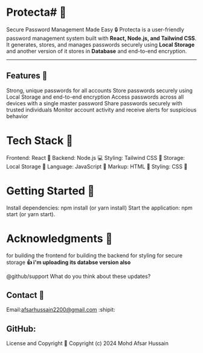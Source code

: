 # Protecta# 🚀

Secure Password Management Made Easy 🔒
Protecta is a user-friendly password management system built with **React, Node.js, and Tailwind CSS**. It generates, stores, and manages passwords securely using **Local Storage** and another version of it stores in **Database** and end-to-end encryption.

___

## Features 📝

Strong, unique passwords for all accounts
Store passwords securely using Local Storage and end-to-end encryption
Access passwords across all devices with a single master password
Share passwords securely with trusted individuals
Monitor account activity and receive alerts for suspicious behavior

# Tech Stack 🚧

Frontend: React 🤖
Backend: Node.js 💻
Styling: Tailwind CSS 🎨
Storage: Local Storage 📁
Language: JavaScript 💬
Markup: HTML 📄
Styling: CSS 🎨

# Getting Started 🚀

Install dependencies: npm install (or yarn install)
Start the application: npm start (or yarn start).

# Acknowledgments 🙏

 for building the frontend
 for building the backend
 for styling
 for secure storage
 **:+1: i'm uploading its databse version also**

 @github/support What do you think about these updates?

## Contact 📲

Email:afsarhussain2200@gmail.com :shipit:
## GitHub: 
License and Copyright 📜
Copyright (c) 2024 Mohd Afsar Hussain
